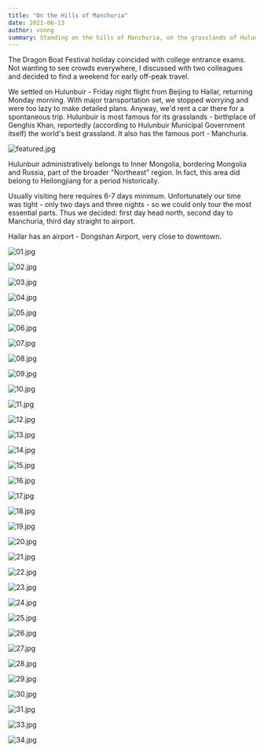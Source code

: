 ```yaml
---
title: "On the Hills of Manchuria"
date: 2021-06-13
author: vonng
summary: Standing on the hills of Manchuria, on the grasslands of Hulunbuir.
---
```


The Dragon Boat Festival holiday coincided with college entrance exams. Not wanting to see crowds everywhere, I discussed with two colleagues and decided to find a weekend for early off-peak travel.

We settled on Hulunbuir - Friday night flight from Beijing to Hailar, returning Monday morning. With major transportation set, we stopped worrying and were too lazy to make detailed plans. Anyway, we'd rent a car there for a spontaneous trip. Hulunbuir is most famous for its grasslands - birthplace of Genghis Khan, reportedly (according to Hulunbuir Municipal Government itself) the world's best grassland. It also has the famous port - Manchuria.

![featured.jpg](featured.jpg)

Hulunbuir administratively belongs to Inner Mongolia, bordering Mongolia and Russia, part of the broader "Northeast" region. In fact, this area did belong to Heilongjiang for a period historically.

Usually visiting here requires 6-7 days minimum. Unfortunately our time was tight - only two days and three nights - so we could only tour the most essential parts. Thus we decided: first day head north, second day to Manchuria, third day straight to airport.

Hailar has an airport - Dongshan Airport, very close to downtown.

![01.jpg](01.jpg)

![02.jpg](02.jpg)

![03.jpg](03.jpg)

![04.jpg](04.jpg)

![05.jpg](05.jpg)

![06.jpg](06.jpg)

![07.jpg](07.jpg)

![08.jpg](08.jpg)

![09.jpg](09.jpg)

![10.jpg](10.jpg)

![11.jpg](11.jpg)

![12.jpg](12.jpg)

![13.jpg](13.jpg)

![14.jpg](14.jpg)

![15.jpg](15.jpg)

![16.jpg](16.jpg)

![17.jpg](17.jpg)

![18.jpg](18.jpg)

![19.jpg](19.jpg)

![20.jpg](20.jpg)

![21.jpg](21.jpg)

![22.jpg](22.jpg)

![23.jpg](23.jpg)

![24.jpg](24.jpg)

![25.jpg](25.jpg)

![26.jpg](26.jpg)

![27.jpg](27.jpg)

![28.jpg](28.jpg)

![29.jpg](29.jpg)

![30.jpg](30.jpg)

![31.jpg](31.jpg)

![33.jpg](33.jpg)

![34.jpg](34.jpg)